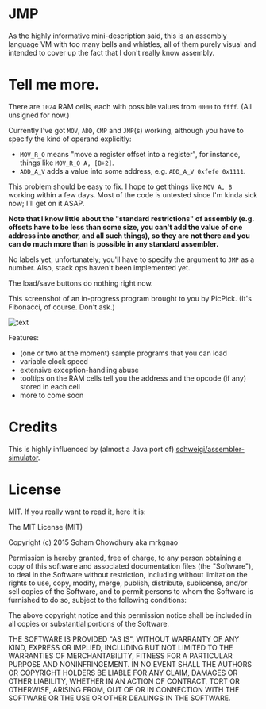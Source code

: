 # JMP
As the highly informative mini-description said, this is an assembly language VM with too many bells and whistles, all of them purely visual and intended to cover up the fact that I don't really know assembly.

# Tell me more. 

There are `1024` RAM cells, each with possible values from `0000` to `ffff`. (All unsigned for now.)

Currently I've got `MOV`, `ADD`, `CMP` and `JMP`(s) working, although you have to specify the kind of operand explicitly:

 * `MOV_R_O` means "move a register offset into a register", for instance, things like `MOV_R_O A, [B+2]`.
 * `ADD_A_V` adds a value into some address, e.g. `ADD_A_V 0xfefe 0x1111`.

This problem should be easy to fix. I hope to get things like `MOV A, B` working within a few days. Most of the code is untested since I'm kinda sick now; I'll get on it ASAP.

**Note that I know little about the "standard restrictions" of assembly (e.g. offsets have to be less than some size, you can't add the value of one address into another, and all such things), so they are not there and you can do much more than is possible in any standard assembler.**

No labels yet, unfortunately; you'll have to specify the argument to `JMP` as a number. Also, stack ops haven't been implemented yet.

The load/save buttons do nothing right now.

This screenshot of an in-progress program brought to you by PicPick. (It's Fibonacci, of course. Don't ask.)

![text](http://i.imgur.com/OKSYp0f.png)

Features:

* (one or two at the moment) sample programs that you can load
* variable clock speed
* extensive exception-handling abuse
* tooltips on the RAM cells tell you the address and the opcode (if any) stored in each cell
* more to come soon

# Credits

This is highly influenced by (almost a Java port of) [schweigi/assembler-simulator](https://schweigi.github.io/assembler-simulator/).

# License

MIT. If you really want to read it, here it is:

The MIT License (MIT)

Copyright (c) 2015 Soham Chowdhury aka mrkgnao

Permission is hereby granted, free of charge, to any person obtaining a copy of this software and associated documentation files (the "Software"), to deal in the Software without restriction, including without limitation the rights to use, copy, modify, merge, publish, distribute, sublicense, and/or sell copies of the Software, and to permit persons to whom the Software is furnished to do so, subject to the following conditions:

The above copyright notice and this permission notice shall be included in all copies or substantial portions of the Software.

THE SOFTWARE IS PROVIDED "AS IS", WITHOUT WARRANTY OF ANY KIND, EXPRESS OR IMPLIED, INCLUDING BUT NOT LIMITED TO THE WARRANTIES OF MERCHANTABILITY, FITNESS FOR A PARTICULAR PURPOSE AND NONINFRINGEMENT. IN NO EVENT SHALL THE AUTHORS OR COPYRIGHT HOLDERS BE LIABLE FOR ANY CLAIM, DAMAGES OR OTHER LIABILITY, WHETHER IN AN ACTION OF CONTRACT, TORT OR OTHERWISE, ARISING FROM, OUT OF OR IN CONNECTION WITH THE SOFTWARE OR THE USE OR OTHER DEALINGS IN THE SOFTWARE.

